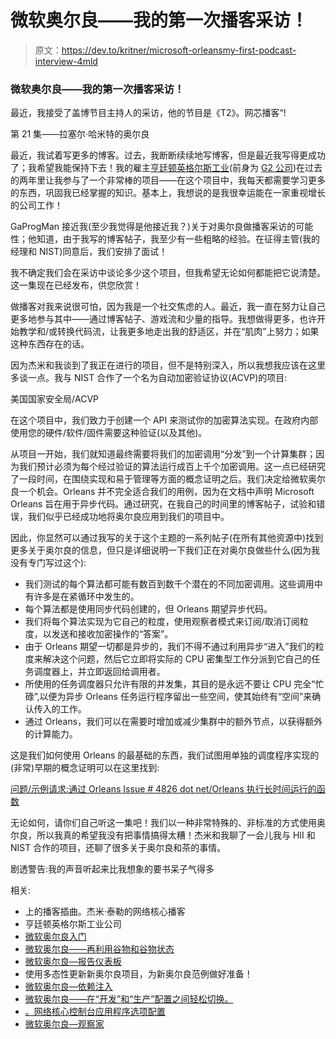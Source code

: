 # 微软奥尔良——我的第一次播客采访！

> 原文：<https://dev.to/kritner/microsoft-orleansmy-first-podcast-interview-4mld>

### 微软奥尔良——我的第一次播客采访！

最近，我接受了盖博节目主持人的采访，他的节目是《T2》。网芯播客“!

第 21 集——拉塞尔·哈米特的奥尔良

最近，我试着写更多的博客。过去，我断断续续地写博客，但是最近我写得更成功了；我希望我能保持下去！我的雇主[亨廷顿英格尔斯工业](https://www.huntingtoningalls.com/)(前身为 [G2 公司](https://www.g2-inc.com/))在过去的两年里让我参与了一个非常棒的项目——在这个项目中，我每天都需要学习更多的东西，巩固我已经掌握的知识。基本上，我想说的是我很幸运能在一家重视增长的公司工作！

GaProgMan 接近我(至少我觉得是他接近我？)关于对奥尔良做播客采访的可能性；他知道，由于我写的博客帖子，我至少有一些粗略的经验。在征得主管(我的经理和 NIST)同意后，我们安排了面试！

我不确定我们会在采访中谈论多少这个项目，但我希望无论如何都能把它说清楚。这一集现在已经发布，供您欣赏！

做播客对我来说很可怕，因为我是一个社交焦虑的人。最近，我一直在努力让自己更多地参与其中——通过博客帖子、游戏流和少量的指导。我想做得更多，也许开始教学和/或转换代码流，让我更多地走出我的舒适区，并在“肌肉”上努力；如果这种东西存在的话。

因为杰米和我谈到了我正在进行的项目，但不是特别深入，所以我想我应该在这里多谈一点。我与 NIST 合作了一个名为自动加密验证协议(ACVP)的项目:

美国国家安全局/ACVP

在这个项目中，我们致力于创建一个 API 来测试你的加密算法实现。在政府内部使用您的硬件/软件/固件需要这种验证(以及其他)。

从项目一开始，我们就知道最终需要将我们的加密调用“分发”到一个计算集群；因为我们预计必须为每个经过验证的算法运行成百上千个加密调用。这一点已经研究了一段时间，在围绕实现和易于管理等方面的概念证明之后。我们决定给微软奥尔良一个机会。Orleans 并不完全适合我们的用例，因为在文档中声明 Microsoft Orleans 旨在用于异步代码。通过研究，在我自己的时间里的博客帖子，试验和错误，我们似乎已经成功地将奥尔良应用到我们的项目中。

因此，你显然可以通过我写的关于这个主题的一系列帖子(在所有其他资源中)找到更多关于奥尔良的信息，但只是详细说明一下我们正在对奥尔良做些什么(因为我没有专门写过这个):

*   我们测试的每个算法都可能有数百到数千个潜在的不同加密调用。这些调用中有许多是在紧循环中发生的。
*   每个算法都是使用同步代码创建的，但 Orleans 期望异步代码。
*   我们将每个算法实现为它自己的粒度，使用观察者模式来订阅/取消订阅粒度，以发送和接收加密操作的“答案”。
*   由于 Orleans 期望一切都是异步的，我们不得不通过利用异步“进入”我们的粒度来解决这个问题，然后它立即将实际的 CPU 密集型工作分派到它自己的任务调度器上，并立即返回给调用者。
*   所使用的任务调度器只允许有限的并发集，其目的是永远不要让 CPU 完全“忙碌”,以便为异步 Orleans 任务运行程序留出一些空间，使其始终有“空间”来确认传入的工作。
*   通过 Orleans，我们可以在需要时增加或减少集群中的额外节点，以获得额外的计算能力。

这是我们如何使用 Orleans 的最基础的东西，我们试图用单独的调度程序实现的(非常)早期的概念证明可以在这里找到:

[问题/示例请求:通过 Orleans Issue # 4826 dot net/Orleans 执行长时间运行的函数](https://github.com/dotnet/orleans/issues/4826)

无论如何，请你们自己听这一集吧！我们以一种非常特殊的、非标准的方式使用奥尔良，所以我真的希望我没有把事情搞得太糟！杰米和我聊了一会儿我与 HII 和 NIST 合作的项目，还聊了很多关于奥尔良和茶的事情。

剧透警告:我的声音听起来比我想象的要书呆子气得多

相关:

*   上的播客插曲。杰米·泰勒的网络核心播客
*   亨廷顿英格尔斯工业公司
*   [微软奥尔良入门](https://medium.com/@kritner/getting-started-with-microsoft-orleans-882cdac4307f?source=friends_link&sk=1fc3451d71a19dcb49f2c8bbeb6b079e)
*   [微软奥尔良——再利用谷物和谷物状态](https://medium.com/@kritner/microsoft-orleans-reusing-grains-and-grain-state-136977facd42?source=friends_link&sk=f19cfa3f17665c3d700bfe0df56e27a9)
*   [微软奥尔良—报告仪表板](https://medium.com/@kritner/microsoft-orleans-reporting-dashboard-16465d255199)
*   使用多态性更新新奥尔良项目，为新奥尔良范例做好准备！
*   [微软奥尔良—依赖注入](https://medium.com/@kritner/microsoft-orleans-dependency-injection-6379d52a7169?source=friends_link&sk=6c3883a5213d65eb251b56c717e0e4f2)
*   [微软奥尔良——在“开发”和“生产”配置之间轻松切换。](https://medium.com/@kritner/microsoft-orleans-easily-switching-between-development-and-production-configurations-20e109be6458?source=friends_link&sk=1e8fc6aa072a5b293d029c00012165b3)
*   [。网络核心控制台应用程序选项配置](https://medium.com/@kritner/net-core-console-application-ioptions-t-configuration-ae74bfafe1c5?source=friends_link&sk=c5bcab4f7f10c97175ad68fc12cb9cc6)
*   [微软奥尔良—观察家](https://medium.com/@kritner/microsoft-orleans-observables-5e0040c949cd?source=friends_link&sk=bcb921fdf593bdc97b9c5909b2730f2d)
